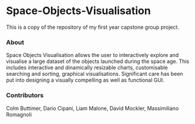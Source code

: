 # Space-Objects-Visualisation
This is a copy of the repository of my first year capstone group project.

### About
Space Objects Visualisation allows the user to interactively explore and visualise a large dataset of the objects launched during the space age.
This includes interactive and dinamically resizable charts, customisable searching and sorting, graphical visualisations.
Significant care has been put into designing a visually compelling as well as functional GUI.

### Contributors 
Colm Buttimer, Dario Cipani, Liam Malone, David Mockler, Massimiliano Romagnoli
